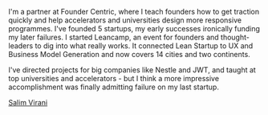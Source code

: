 I'm a partner at Founder Centric, where I teach founders how to get traction quickly and help accelerators and universities design more responsive programmes. I've founded 5 startups, my early successes ironically funding my later failures. I started Leancamp, an event for founders and thought-leaders to dig into what really works. It connected Lean Startup to UX and Business Model Generation and now covers 14 cities and two continents.
 
I've directed projects for big companies like Nestle and JWT, and taught at top universities and accelerators - but I think a more impressive accomplishment was finally admitting failure on my last startup. 

<script async src="https://static.medium.com/embed.js"></script><a class="m-profile" href="https://medium.com/@SaintSal">Salim Virani</a>
